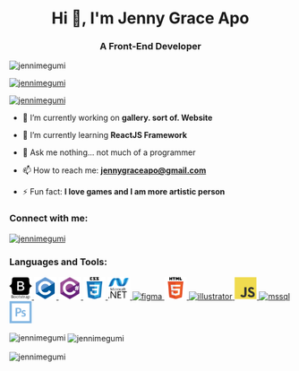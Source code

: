 <h1 align="center">Hi 👋, I'm Jenny Grace Apo</h1>
<h3 align="center">A Front-End Developer</h3>

<p align="left"> <img src="https://komarev.com/ghpvc/?username=jennimegumi&label=Profile%20views&color=0e75b6&style=flat" alt="jennimegumi" /> </p>

<p align="left"> <a href="https://github.com/ryo-ma/github-profile-trophy"><img src="https://github-profile-trophy.vercel.app/?username=jennimegumi" alt="jennimegumi" /></a> </p>

<p align="left"> <a href="https://twitter.com/jennimegumi" target="blank"><img src="https://img.shields.io/twitter/follow/jennimegumi?logo=twitter&style=for-the-badge" alt="jennimegumi" /></a> </p>

- 🔭 I’m currently working on **gallery. sort of. Website**

- 🌱 I’m currently learning **ReactJS Framework**

- 💬 Ask me nothing... not much of a programmer

- 📫 How to reach me: **jennygraceapo@gmail.com**

- ⚡ Fun fact: **I love games and I am more artistic person**

<h3 align="left">Connect with me:</h3>
<p align="left">
<a href="https://twitter.com/jennimegumi" target="blank"><img align="center" src="https://raw.githubusercontent.com/rahuldkjain/github-profile-readme-generator/master/src/images/icons/Social/twitter.svg" alt="jennimegumi" height="30" width="40" /></a>
</p>

<h3 align="left">Languages and Tools:</h3>
<p align="left"> <a href="https://getbootstrap.com" target="_blank" rel="noreferrer"> <img src="https://raw.githubusercontent.com/devicons/devicon/master/icons/bootstrap/bootstrap-plain-wordmark.svg" alt="bootstrap" width="40" height="40"/> </a> <a href="https://www.cprogramming.com/" target="_blank" rel="noreferrer"> <img src="https://raw.githubusercontent.com/devicons/devicon/master/icons/c/c-original.svg" alt="c" width="40" height="40"/> </a> <a href="https://www.w3schools.com/cs/" target="_blank" rel="noreferrer"> <img src="https://raw.githubusercontent.com/devicons/devicon/master/icons/csharp/csharp-original.svg" alt="csharp" width="40" height="40"/> </a> <a href="https://www.w3schools.com/css/" target="_blank" rel="noreferrer"> <img src="https://raw.githubusercontent.com/devicons/devicon/master/icons/css3/css3-original-wordmark.svg" alt="css3" width="40" height="40"/> </a> <a href="https://dotnet.microsoft.com/" target="_blank" rel="noreferrer"> <img src="https://raw.githubusercontent.com/devicons/devicon/master/icons/dot-net/dot-net-original-wordmark.svg" alt="dotnet" width="40" height="40"/> </a> <a href="https://www.figma.com/" target="_blank" rel="noreferrer"> <img src="https://www.vectorlogo.zone/logos/figma/figma-icon.svg" alt="figma" width="40" height="40"/> </a> <a href="https://www.w3.org/html/" target="_blank" rel="noreferrer"> <img src="https://raw.githubusercontent.com/devicons/devicon/master/icons/html5/html5-original-wordmark.svg" alt="html5" width="40" height="40"/> </a> <a href="https://www.adobe.com/in/products/illustrator.html" target="_blank" rel="noreferrer"> <img src="https://www.vectorlogo.zone/logos/adobe_illustrator/adobe_illustrator-icon.svg" alt="illustrator" width="40" height="40"/> </a> <a href="https://developer.mozilla.org/en-US/docs/Web/JavaScript" target="_blank" rel="noreferrer"> <img src="https://raw.githubusercontent.com/devicons/devicon/master/icons/javascript/javascript-original.svg" alt="javascript" width="40" height="40"/> </a> <a href="https://www.microsoft.com/en-us/sql-server" target="_blank" rel="noreferrer"> <img src="https://www.svgrepo.com/show/303229/microsoft-sql-server-logo.svg" alt="mssql" width="40" height="40"/> </a> <a href="https://www.photoshop.com/en" target="_blank" rel="noreferrer"> <img src="https://raw.githubusercontent.com/devicons/devicon/master/icons/photoshop/photoshop-line.svg" alt="photoshop" width="40" height="40"/> </a> </p>

<p><img align="left" src="https://github-readme-stats.vercel.app/api/top-langs?username=jennimegumi&show_icons=true&locale=en&layout=compact" alt="jennimegumi" /></p>

<p>&nbsp;<img align="center" src="https://github-readme-stats.vercel.app/api?username=jennimegumi&show_icons=true&locale=en" alt="jennimegumi" /></p>

<p><img align="center" src="https://github-readme-streak-stats.herokuapp.com/?user=jennimegumi&" alt="jennimegumi" /></p>
